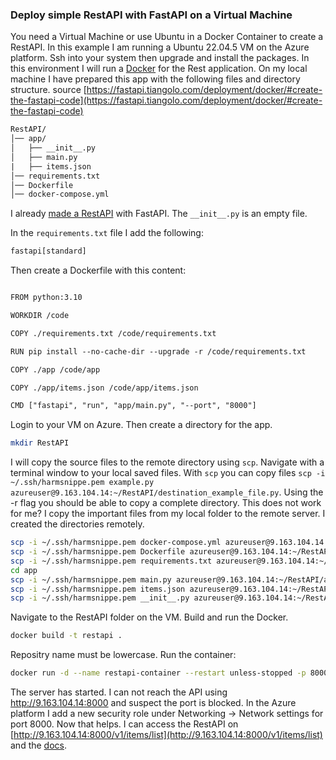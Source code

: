 ### Deploy simple RestAPI with FastAPI on a Virtual Machine

You need a Virtual Machine or use Ubuntu in a Docker Container to create a RestAPI. In this example I am running a Ubuntu 
22.04.5 VM on the Azure platform. Ssh into your system then upgrade and install the packages. In this environment I will run a [Docker](../Azure_Virtual_Machine/Docker_on_Ubuntu.md) for the Rest application. On my local machine I have prepared this app with the following files and directory structure. source [https://fastapi.tiangolo.com/deployment/docker/#create-the-fastapi-code](https://fastapi.tiangolo.com/deployment/docker/#create-the-fastapi-code)

```txt
RestAPI/
│── app/
│   ├── __init__.py
│   ├── main.py
|   ├── items.json
│── requirements.txt
│── Dockerfile
│── docker-compose.yml

```

I already [made a RestAPI](./README.md) with FastAPI. The `__init__.py` is an empty file.

In the `requirements.txt` file I add the following:

```txt
fastapi[standard]
```

Then create a Dockerfile with this content:

```txt

FROM python:3.10

WORKDIR /code

COPY ./requirements.txt /code/requirements.txt

RUN pip install --no-cache-dir --upgrade -r /code/requirements.txt

COPY ./app /code/app

COPY ./app/items.json /code/app/items.json

CMD ["fastapi", "run", "app/main.py", "--port", "8000"]
```

Login to your VM on Azure. Then create a directory for the app.

```bash
mkdir RestAPI
```

 I will copy the source files to the remote directory using `scp`. Navigate with a terminal window to your local saved files. With `scp` you can copy files `scp -i ~/.ssh/harmsnippe.pem example.py azureuser@9.163.104.14:~/RestAPI/destination_example_file.py`. Using the -r flag you should be able to copy a complete directory. This does not work for me? I copy the important files from my local folder to the remote server. I created the directories remotely.

```bash
scp -i ~/.ssh/harmsnippe.pem docker-compose.yml azureuser@9.163.104.14:~/RestAPI
scp -i ~/.ssh/harmsnippe.pem Dockerfile azureuser@9.163.104.14:~/RestAPI
scp -i ~/.ssh/harmsnippe.pem requirements.txt azureuser@9.163.104.14:~/RestAPI
cd app
scp -i ~/.ssh/harmsnippe.pem main.py azureuser@9.163.104.14:~/RestAPI/app
scp -i ~/.ssh/harmsnippe.pem items.json azureuser@9.163.104.14:~/RestAPI/app
scp -i ~/.ssh/harmsnippe.pem __init__.py azureuser@9.163.104.14:~/RestAPI/app
```

Navigate to the RestAPI folder on the VM. Build and run the Docker.

```bash
docker build -t restapi .
```

Repositry name must be lowercase. Run the container:

```bash
docker run -d --name restapi-container --restart unless-stopped -p 8000:8000 restapi
```

The server has started. I can not reach the API using http://9.163.104.14:8000 and suspect the port is blocked. In the Azure platform I add a new security role under Networking -> Network settings for port 8000. Now that helps. I can access the RestAPI on [http://9.163.104.14:8000/v1/items/list](http://9.163.104.14:8000/v1/items/list) and the [docs](http://9.163.104.14:8000/docs).
